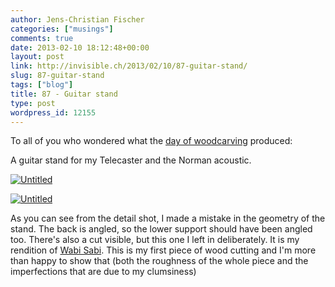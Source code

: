 ```yaml
---
author: Jens-Christian Fischer
categories: ["musings"]
comments: true
date: 2013-02-10 18:12:48+00:00
layout: post
link: http://invisible.ch/2013/02/10/87-guitar-stand/
slug: 87-guitar-stand
tags: ["blog"]
title: 87 - Guitar stand
type: post
wordpress_id: 12155
---
```


To all of you who wondered what the [day of woodcarving](/2013/02/09/88-woodcarving/) produced:

A guitar stand for my Telecaster and the Norman acoustic.

[![Untitled](http://farm9.staticflickr.com/8369/8462461296_85008a4609.jpg)](http://www.flickr.com/photos/jcfischer/8462461296/)

[![Untitled](http://farm9.staticflickr.com/8369/8461362795_5d9ebd18d6.jpg)](http://www.flickr.com/photos/jcfischer/8461362795/)

As you can see from the detail shot, I made a mistake in the geometry of the stand. The back is angled, so the lower support should have been angled too. There's also a cut visible, but this one I left in deliberately. It is my rendition of [Wabi Sabi](http://en.wikipedia.org/wiki/Wabi-sabi). This is my first piece of wood cutting and I'm more than happy to show that (both the roughness of the whole piece and the imperfections that are due to my clumsiness)


